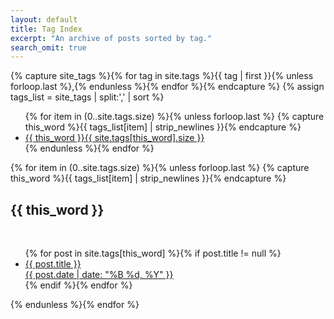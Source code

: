 ```yaml
---
layout: default
title: Tag Index
excerpt: "An archive of posts sorted by tag."
search_omit: true
---
```


{% capture site_tags %}{% for tag in site.tags %}{{ tag | first }}{% unless forloop.last %},{% endunless %}{% endfor %}{% endcapture %}
{% assign tags_list = site_tags | split:',' | sort %}

<ul class="list-unstyled">
  {% for item in (0..site.tags.size) %}{% unless forloop.last %}
    {% capture this_word %}{{ tags_list[item] | strip_newlines }}{% endcapture %}
    <li><a class="btn btn-info" role= "button" href="#{{ this_word }}">{{ this_word }}{{ site.tags[this_word].size }}</a></li>
  {% endunless %}{% endfor %}
</ul>

{% for item in (0..site.tags.size) %}{% unless forloop.last %}
  {% capture this_word %}{{ tags_list[item] | strip_newlines }}{% endcapture %}
  <h2 id="{{ this_word }}">{{ this_word }}</h2>
  <ul class="list-unstyled">
  {% for post in site.tags[this_word] %}{% if post.title != null %}
    <li><a href="{{ post.url |prepend:site.baseurl }}">{{ post.title }}<div class="pull-right"><time datetime="{{ post.date | date_to_xmlschema }}">{{ post.date | date: "%B %d, %Y" }}</time></div></a></li>
  {% endif %}{% endfor %}
  </ul>
{% endunless %}{% endfor %}
